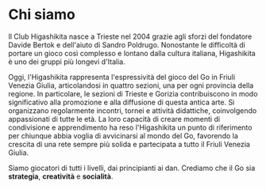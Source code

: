 # Chi siamo
Il Club Higashikita nasce a Trieste nel 2004 grazie agli sforzi del fondatore Davide Bertok e dell'aiuto di Sandro Poldrugo. Nonostante le difficoltà di portare un gioco così complesso e lontano dalla cultura italiana, Higashikita è uno dei gruppi più longevi d'Italia.

Oggi, l'Higashikita rappresenta l'espressività del gioco del Go in Friuli Venezia Giulia, articolandosi in quattro sezioni, una per ogni provincia della regione. In particolare, le sezioni di Trieste e Gorizia contribuiscono in modo significativo alla promozione e alla diffusione di questa antica arte. Si organizzano regolarmente incontri, tornei e attività didattiche, coinvolgendo appassionati di tutte le età. La loro capacità di creare momenti di condivisione e apprendimento ha reso l'Higashikita un punto di riferimento per chiunque abbia voglia di avvicinarsi al mondo del Go, favorendo la crescita di una rete sempre più solida e partecipata a tutto il Friuli Venezia Giulia.

Siamo giocatori di tutti i livelli, dai principianti ai dan. Crediamo che il Go sia **strategia**, **creatività** e **socialità**.
